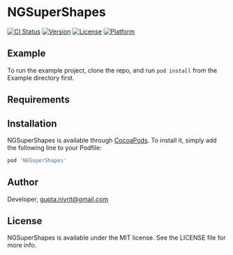 # NGSuperShapes

[![CI Status](https://img.shields.io/travis/Developer/NGSuperShapes.svg?style=flat)](https://travis-ci.org/Developer/NGSuperShapes)
[![Version](https://img.shields.io/cocoapods/v/NGSuperShapes.svg?style=flat)](https://cocoapods.org/pods/NGSuperShapes)
[![License](https://img.shields.io/cocoapods/l/NGSuperShapes.svg?style=flat)](https://cocoapods.org/pods/NGSuperShapes)
[![Platform](https://img.shields.io/cocoapods/p/NGSuperShapes.svg?style=flat)](https://cocoapods.org/pods/NGSuperShapes)

## Example

To run the example project, clone the repo, and run `pod install` from the Example directory first.

## Requirements

## Installation

NGSuperShapes is available through [CocoaPods](https://cocoapods.org). To install
it, simply add the following line to your Podfile:

```ruby
pod 'NGSuperShapes'
```

## Author

Developer, gupta.nivrit@gmail.com

## License

NGSuperShapes is available under the MIT license. See the LICENSE file for more info.
